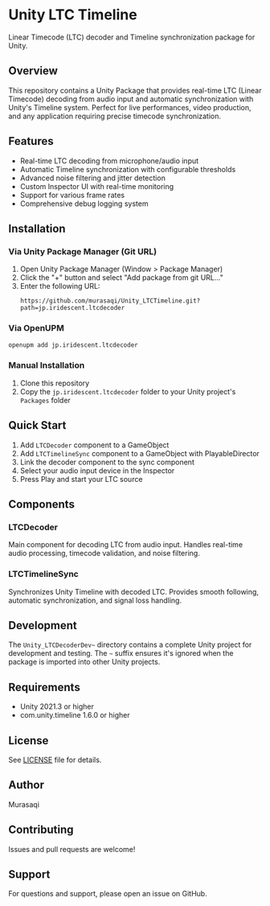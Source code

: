 # Unity LTC Timeline

Linear Timecode (LTC) decoder and Timeline synchronization package for Unity.

## Overview

This repository contains a Unity Package that provides real-time LTC (Linear Timecode) decoding from audio input and automatic synchronization with Unity's Timeline system. Perfect for live performances, video production, and any application requiring precise timecode synchronization.

## Features

- Real-time LTC decoding from microphone/audio input
- Automatic Timeline synchronization with configurable thresholds
- Advanced noise filtering and jitter detection
- Custom Inspector UI with real-time monitoring
- Support for various frame rates
- Comprehensive debug logging system

## Installation

### Via Unity Package Manager (Git URL)

1. Open Unity Package Manager (Window > Package Manager)
2. Click the "+" button and select "Add package from git URL..."
3. Enter the following URL:
   ```
   https://github.com/murasaqi/Unity_LTCTimeline.git?path=jp.iridescent.ltcdecoder
   ```

### Via OpenUPM

```bash
openupm add jp.iridescent.ltcdecoder
```

### Manual Installation

1. Clone this repository
2. Copy the `jp.iridescent.ltcdecoder` folder to your Unity project's `Packages` folder

## Quick Start

1. Add `LTCDecoder` component to a GameObject
2. Add `LTCTimelineSync` component to a GameObject with PlayableDirector
3. Link the decoder component to the sync component
4. Select your audio input device in the Inspector
5. Press Play and start your LTC source

## Components

### LTCDecoder
Main component for decoding LTC from audio input. Handles real-time audio processing, timecode validation, and noise filtering.

### LTCTimelineSync
Synchronizes Unity Timeline with decoded LTC. Provides smooth following, automatic synchronization, and signal loss handling.

## Development

The `Unity_LTCDecoderDev~` directory contains a complete Unity project for development and testing. The `~` suffix ensures it's ignored when the package is imported into other Unity projects.

## Requirements

- Unity 2021.3 or higher
- com.unity.timeline 1.6.0 or higher

## License

See [LICENSE](jp.iridescent.ltcdecoder/LICENSE) file for details.

## Author

Murasaqi

## Contributing

Issues and pull requests are welcome!

## Support

For questions and support, please open an issue on GitHub.